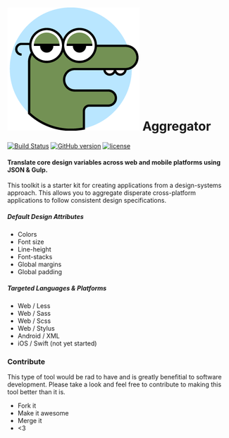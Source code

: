 # ![Aggregator Logo](/assets/AggreGator.png) Aggregator 
[![Build Status](https://travis-ci.org/NateBaldwinDesign/aggregator.svg?branch=development)](https://travis-ci.org/NateBaldwinDesign/aggregator) [![GitHub version](https://badge.fury.io/gh/NateBaldwinDesign%2Faggregator.svg)](https://badge.fury.io/gh/NateBaldwinDesign%2Faggregator) [![license](https://img.shields.io/github/license/mashape/apistatus.svg?maxAge=2592000)]()

#### Translate core design variables across web and mobile platforms using JSON & Gulp.

This toolkit is a starter kit for creating applications from a design-systems approach. This allows you to aggregate disperate cross-platform applications to follow consistent design specifications.

##### Default Design Attributes
* Colors
* Font size
* Line-height
* Font-stacks
* Global margins
* Global padding

##### Targeted Languages & Platforms
* Web / Less
* Web / Sass
* Web / Scss
* Web / Stylus
* Android / XML
* iOS / Swift (not yet started)


### Contribute
This type of tool would be rad to have and is greatly benefitial to software development. Please take a look and feel free to contribute to making this tool better than it is.

* Fork it
* Make it awesome
* Merge it
* <3

